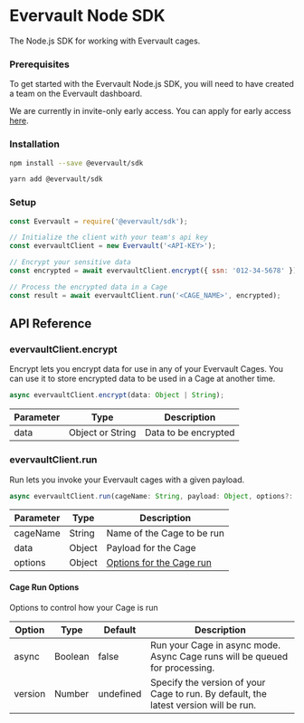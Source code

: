 # Evervault Node SDK

The Node.js SDK for working with Evervault cages.

### Prerequisites

To get started with the Evervault Node.js SDK, you will need to have created a team on the Evervault dashboard.

We are currently in invite-only early access. You can apply for early access [here](https://evervault.com).

### Installation

```sh
npm install --save @evervault/sdk

yarn add @evervault/sdk
```

### Setup

```js
const Evervault = require('@evervault/sdk');

// Initialize the client with your team's api key
const evervaultClient = new Evervault('<API-KEY>');

// Encrypt your sensitive data
const encrypted = await evervaultClient.encrypt({ ssn: '012-34-5678' });

// Process the encrypted data in a Cage
const result = await evervaultClient.run('<CAGE_NAME>', encrypted);
```

## API Reference

### evervaultClient.encrypt

Encrypt lets you encrypt data for use in any of your Evervault Cages. You can use it to store encrypted data to be used in a Cage at another time.

```javascript
async evervaultClient.encrypt(data: Object | String);
```

| Parameter | Type | Description |
| --------- | ---- | ----------- |
| data | Object or String | Data to be encrypted |

### evervaultClient.run

Run lets you invoke your Evervault cages with a given payload.

```javascript
async evervaultClient.run(cageName: String, payload: Object, options?: Object);
```

| Parameter | Type | Description |
| --------- | ---- | ----------- |
| cageName | String | Name of the Cage to be run |
| data | Object | Payload for the Cage |
| options | Object | [Options for the Cage run](#Cage-Run-Options) |

#### Cage Run Options

Options to control how your Cage is run

| Option | Type | Default | Description |
| ------ | ---- | ------- | ----------- |
| async | Boolean | false | Run your Cage in async mode. Async Cage runs will be queued for processing. |
| version | Number | undefined | Specify the version of your Cage to run. By default, the latest version will be run. |

